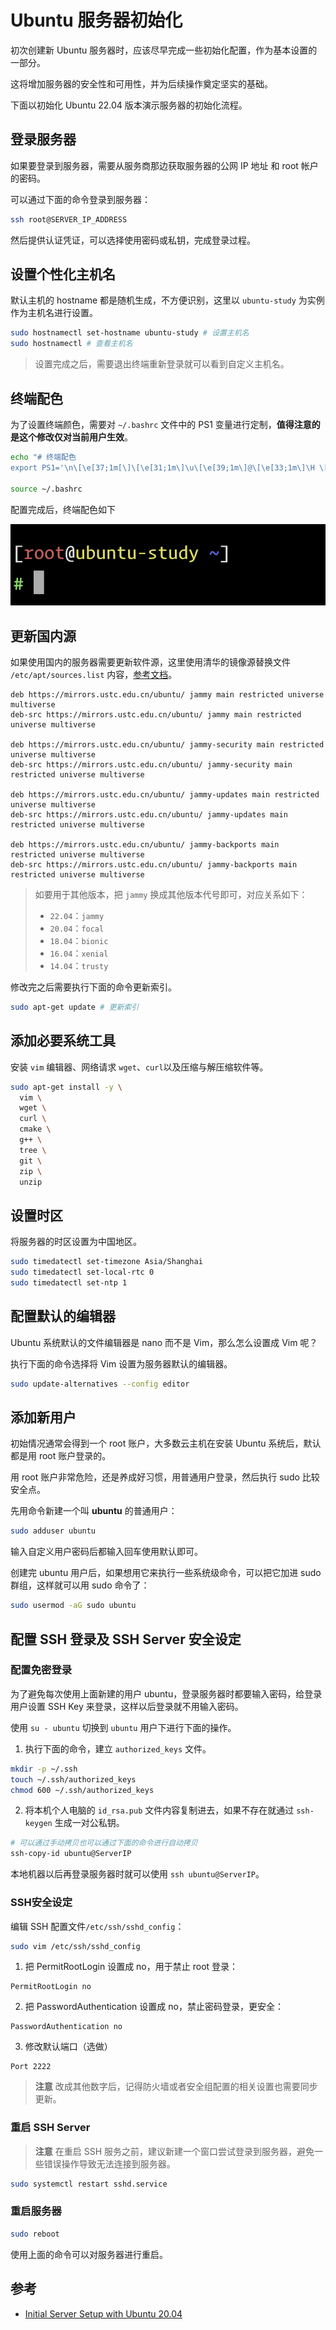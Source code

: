 # Ubuntu 服务器初始化

初次创建新 Ubuntu 服务器时，应该尽早完成一些初始化配置，作为基本设置的一部分。

这将增加服务器的安全性和可用性，并为后续操作奠定坚实的基础。

下面以初始化 Ubuntu 22.04 版本演示服务器的初始化流程。

## 登录服务器

如果要登录到服务器，需要从服务商那边获取服务器的公网 IP 地址 和 root 帐户的密码。

可以通过下面的命令登录到服务器：

```bash
ssh root@SERVER_IP_ADDRESS
```

然后提供认证凭证，可以选择使用密码或私钥，完成登录过程。

## 设置个性化主机名

默认主机的 hostname 都是随机生成，不方便识别，这里以 `ubuntu-study` 为实例作为主机名进行设置。

```bash
sudo hostnamectl set-hostname ubuntu-study # 设置主机名
sudo hostnamectl # 查看主机名
```

> 设置完成之后，需要退出终端重新登录就可以看到自定义主机名。

## 终端配色

为了设置终端颜色，需要对 `~/.bashrc` 文件中的 PS1 变量进行定制，**值得注意的是这个修改仅对当前用户生效**。

```bash
echo "# 终端配色
export PS1='\n\[\e[37;1m[\]\[\e[31;1m\]\u\[\e[39;1m\]@\[\e[33;1m\]\H \[\e[34;1m\]\w\[\e[37;1m\]]\n\[\e[32;1m\]\\$ \[\e[0m\]'" >> ~/.bashrc

source ~/.bashrc
```

配置完成后，终端配色如下

![](./images/ubuntu-terminal-color-scheme.png)


## 更新国内源

如果使用国内的服务器需要更新软件源，这里使用清华的镜像源替换文件 `/etc/apt/sources.list`
内容，[参考文档](https://mirrors.ustc.edu.cn/help/ubuntu.html?highlight=ubuntu)。

```text
deb https://mirrors.ustc.edu.cn/ubuntu/ jammy main restricted universe multiverse
deb-src https://mirrors.ustc.edu.cn/ubuntu/ jammy main restricted universe multiverse

deb https://mirrors.ustc.edu.cn/ubuntu/ jammy-security main restricted universe multiverse
deb-src https://mirrors.ustc.edu.cn/ubuntu/ jammy-security main restricted universe multiverse

deb https://mirrors.ustc.edu.cn/ubuntu/ jammy-updates main restricted universe multiverse
deb-src https://mirrors.ustc.edu.cn/ubuntu/ jammy-updates main restricted universe multiverse

deb https://mirrors.ustc.edu.cn/ubuntu/ jammy-backports main restricted universe multiverse
deb-src https://mirrors.ustc.edu.cn/ubuntu/ jammy-backports main restricted universe multiverse
```

> 如要用于其他版本，把 `jammy` 换成其他版本代号即可，对应关系如下：
> - `22.04`：`jammy`
> - `20.04`：`focal`
> - `18.04`：`bionic`
> - `16.04`：`xenial`
> - `14.04`：`trusty`

修改完之后需要执行下面的命令更新索引。

```bash
sudo apt-get update # 更新索引
```

## 添加必要系统工具

安装 `vim` 编辑器、网络请求 `wget`、`curl`以及压缩与解压缩软件等。

```bash
sudo apt-get install -y \
  vim \
  wget \
  curl \
  cmake \
  g++ \
  tree \
  git \
  zip \
  unzip
```

## 设置时区

将服务器的时区设置为中国地区。

```bash
sudo timedatectl set-timezone Asia/Shanghai
sudo timedatectl set-local-rtc 0
sudo timedatectl set-ntp 1
```

## 配置默认的编辑器

Ubuntu 系统默认的文件编辑器是 nano 而不是 Vim，那么怎么设置成 Vim 呢？

执行下面的命令选择将 Vim 设置为服务器默认的编辑器。

```bash
sudo update-alternatives --config editor
```

## 添加新用户

初始情况通常会得到一个 root 账户，大多数云主机在安装 Ubuntu 系统后，默认都是用 root 账户登录的。

用 root 账户非常危险，还是养成好习惯，用普通用户登录，然后执行 sudo 比较安全点。

先用命令新建一个叫 **ubuntu** 的普通用户：

```bash
sudo adduser ubuntu
```

输入自定义用户密码后都输入回车使用默认即可。

创建完 ubuntu 用户后，如果想用它来执行一些系统级命令，可以把它加进 sudo 群组，这样就可以用 sudo 命令了：

```bash
sudo usermod -aG sudo ubuntu
```

## 配置 SSH 登录及 SSH Server 安全设定

### 配置免密登录

为了避免每次使用上面新建的用户 ubuntu，登录服务器时都要输入密码，给登录用户设置 SSH Key 来登录，这样以后登录就不用输入密码。

使用 `su - ubuntu` 切换到 `ubuntu` 用户下进行下面的操作。

1. 执行下面的命令，建立 `authorized_keys` 文件。

```bash
mkdir -p ~/.ssh
touch ~/.ssh/authorized_keys
chmod 600 ~/.ssh/authorized_keys
```

2. 将本机个人电脑的 `id_rsa.pub` 文件内容复制进去，如果不存在就通过 `ssh-keygen` 生成一对公私钥。

```bash
# 可以通过手动拷贝也可以通过下面的命令进行自动拷贝
ssh-copy-id ubuntu@ServerIP
```

本地机器以后再登录服务器时就可以使用 `ssh ubuntu@ServerIP`。

### SSH安全设定

编辑 SSH 配置文件`/etc/ssh/sshd_config`：

```bash
sudo vim /etc/ssh/sshd_config
```

1. 把 PermitRootLogin 设置成 no，用于禁止 root 登录：

```
PermitRootLogin no
```

2. 把 PasswordAuthentication 设置成 no，禁止密码登录，更安全：

```
PasswordAuthentication no
```

3. 修改默认端口（选做）

```
Port 2222
```

> **注意** 改成其他数字后，记得防火墙或者安全组配置的相关设置也需要同步更新。

### 重启 SSH Server

> **注意** 在重启 SSH 服务之前，建议新建一个窗口尝试登录到服务器，避免一些错误操作导致无法连接到服务器。

```bash
sudo systemctl restart sshd.service
```

### 重启服务器

```bash
sudo reboot
```

使用上面的命令可以对服务器进行重启。

## 参考

- [Initial Server Setup with Ubuntu 20.04](https://www.digitalocean.com/community/tutorials/initial-server-setup-with-ubuntu-20-04)